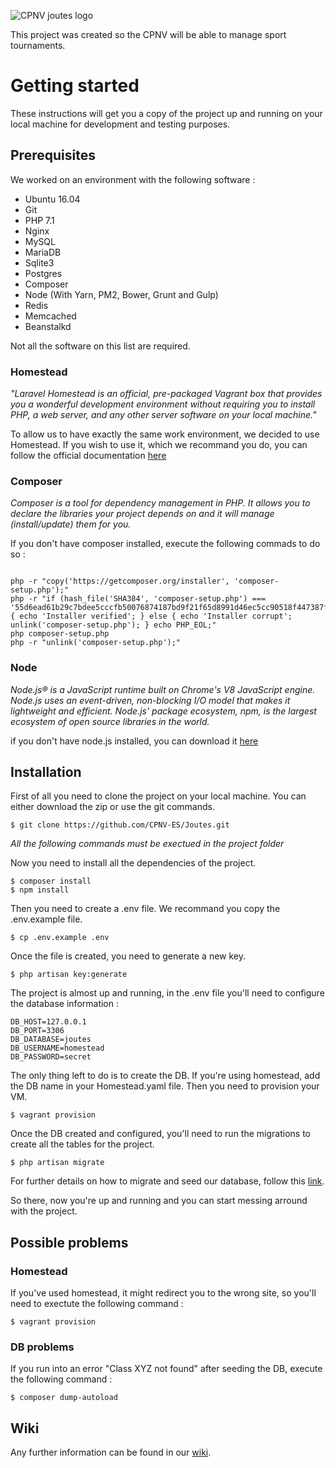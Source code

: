 
![CPNV joutes logo](https://github.com/CPNV-ES/Joutes/blob/master/wiki/logo-black.png)

This project was created so the CPNV will be able to manage sport tournaments.

# Getting started
These instructions will get you a copy of the project up and running on your local machine for development and testing purposes.

## Prerequisites

We worked on an environment with the following software :

- Ubuntu 16.04
- Git
- PHP 7.1
- Nginx
- MySQL
- MariaDB
- Sqlite3
- Postgres
- Composer
- Node (With Yarn, PM2, Bower, Grunt and Gulp)
- Redis
- Memcached
- Beanstalkd

Not all the software on this list are required.

### Homestead

_"Laravel Homestead is an official, pre-packaged Vagrant box that provides you a wonderful development environment without requiring you to install PHP, a web server, and any other server software on your local machine."_

To allow us to have exactly the same work environment, we decided to use Homestead. If you wish to use it, which we recommand you do, you can follow the official documentation [here](https://laravel.com/docs/5.3/homestead)

### Composer

_Composer is a tool for dependency management in PHP. It allows you to declare the libraries your project depends on and it will manage (install/update) them for you._

If you don't have composer installed, execute the following commads to do so :  

```

php -r "copy('https://getcomposer.org/installer', 'composer-setup.php');"
php -r "if (hash_file('SHA384', 'composer-setup.php') === '55d6ead61b29c7bdee5cccfb50076874187bd9f21f65d8991d46ec5cc90518f447387fb9f76ebae1fbbacf329e583e30') { echo 'Installer verified'; } else { echo 'Installer corrupt'; unlink('composer-setup.php'); } echo PHP_EOL;"
php composer-setup.php
php -r "unlink('composer-setup.php');"

```

### Node

_Node.js® is a JavaScript runtime built on Chrome's V8 JavaScript engine. Node.js uses an event-driven, non-blocking I/O model that makes it lightweight and efficient. Node.js' package ecosystem, npm, is the largest ecosystem of open source libraries in the world._

if you don't have node.js installed, you can download it [here](https://nodejs.org/en/download/)

## Installation

First of all you need to clone the project on your local machine. You can either download the zip or use the git commands.

```
$ git clone https://github.com/CPNV-ES/Joutes.git
```

_All the following commands must be exectued in the project folder_

Now you need to install all the dependencies of the project.

```
$ composer install
$ npm install
```

Then you need to create a .env file. We recommand you copy the .env.example file.

```
$ cp .env.example .env
```

Once the file is created, you need to generate a new key.

```
$ php artisan key:generate
```

The project is almost up and running, in the .env file you'll need to configure the database information :

```
DB_HOST=127.0.0.1
DB_PORT=3306
DB_DATABASE=joutes
DB_USERNAME=homestead
DB_PASSWORD=secret
```

The only thing left to do is to create the DB. If you're using homestead, add the DB name in your Homestead.yaml file. Then you need to provision your VM.

```
$ vagrant provision
```

Once the DB created and configured, you'll need to run the migrations to create all the tables for the project.

```
$ php artisan migrate
```

For further details on how to migrate and seed our database, follow this [link](https://github.com/CPNV-ES/Joutes/wiki/Migrations-and-Seeds).

So there, now you're up and running and you can start messing arround with the project.

## Possible problems
### Homestead
If you've used homestead, it might redirect you to the wrong site, so you'll need to exectute the following command :

```
$ vagrant provision
```

### DB problems
If you run into an error "Class XYZ not found" after seeding the DB, execute the following command :

```
$ composer dump-autoload
```

## Wiki

Any further information can be found in our [wiki](https://github.com/CPNV-ES/Joutes/wiki).
